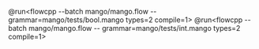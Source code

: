 @run<flowcpp --batch mango/mango.flow -- grammar=mango/tests/bool.mango types=2 compile=1>
@run<flowcpp --batch mango/mango.flow -- grammar=mango/tests/int.mango types=2 compile=1>

